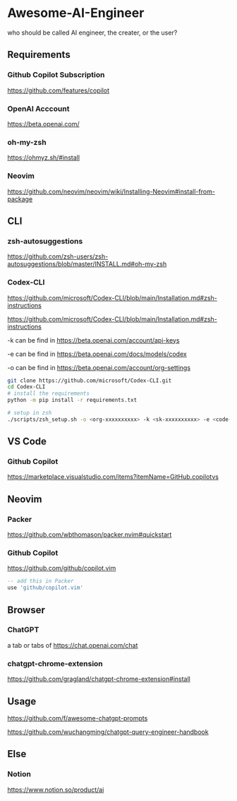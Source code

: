 # Awesome-AI-Engineer
who should be called AI engineer, the creater, or the user?

## Requirements

### Github Copilot Subscription
https://github.com/features/copilot

### OpenAI Acccount 
https://beta.openai.com/

### oh-my-zsh 
https://ohmyz.sh/#install

### Neovim
https://github.com/neovim/neovim/wiki/Installing-Neovim#install-from-package

## CLI

### zsh-autosuggestions 
https://github.com/zsh-users/zsh-autosuggestions/blob/master/INSTALL.md#oh-my-zsh

### Codex-CLI
https://github.com/microsoft/Codex-CLI/blob/main/Installation.md#zsh-instructions

https://github.com/microsoft/Codex-CLI/blob/main/Installation.md#zsh-instructions

-k can be find in https://beta.openai.com/account/api-keys

-e can be find in https://beta.openai.com/docs/models/codex

-o can be find in https://beta.openai.com/account/org-settings

```bash
git clone https://github.com/microsoft/Codex-CLI.git
cd Codex-CLI
# install the requirements
python -m pip install -r requirements.txt

# setup in zsh
./scripts/zsh_setup.sh -o <org-xxxxxxxxxx> -k <sk-xxxxxxxxxx> -e <code-xxxx-0xx>
```

## VS Code

### Github Copilot
https://marketplace.visualstudio.com/items?itemName=GitHub.copilotvs

## Neovim

### Packer
https://github.com/wbthomason/packer.nvim#quickstart

### Github Copilot
https://github.com/github/copilot.vim

```lua
-- add this in Packer
use 'github/copilot.vim'
```

## Browser

### ChatGPT
a tab or tabs of https://chat.openai.com/chat

### chatgpt-chrome-extension
https://github.com/gragland/chatgpt-chrome-extension#install

## Usage

https://github.com/f/awesome-chatgpt-prompts

https://github.com/wuchangming/chatgpt-query-engineer-handbook

## Else

### Notion

https://www.notion.so/product/ai
